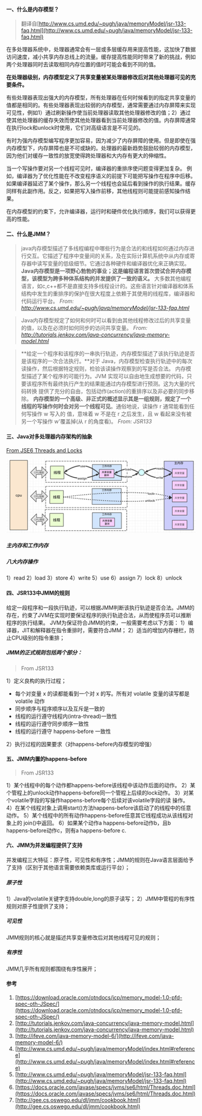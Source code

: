 #### 一、什么是内存模型？

> 翻译自[http://www.cs.umd.edu/~pugh/java/memoryModel/jsr-133-faq.html](http://www.cs.umd.edu/~pugh/java/memoryModel/jsr-133-faq.html)

在多处理器系统中，处理器通常会有一层或多层缓存用来提高性能，这加快了数据访问速度，减小共享内存总线上的流量。缓存提高性能同时带来了新的挑战，例如两个处理器同时去读取相同内存位置的值时可能会看到不同的值。 

**在处理器级别，内存模型定义了共享变量被某处理器修改后对其他处理器可见的充要条件。**

有些处理器表现出强大的内存模型，所有处理器在任何时候看到的指定共享变量的值都是相同的。有些处理器表现出较弱的内存模型，通常需要通过内存屏障来实现可见性，例如1）通过刷新操作使当前处理器读取其他处理器修改的值；2）通过使其他处理器的缓存失效而使其他处理器看到当前处理器修改的值。内存屏障通常在执行lock和unlock时使用，它们对高级语言是不可见的。

有时为强内存模型编写程序更加容易，因为减少了内存屏障的使用。但是即使在强内存模型下，内存屏障也是不可或缺的。处理器的最新趋势鼓励较弱的内存模型，因为他们对缓存一致性的放宽使得跨处理器和大内存有更大的伸缩性。

当一个写操作要对另一个线程可见时，编译器的重排序使问题变得更加复杂。
例如，编译器为了优化性能在不改变程序语义的前提下可能把写操作在程序中后移。如果编译器延迟了某个操作，那么另一个线程也会延后看到操作的执行结果。缓存同样有此副作用。反之，如果把写入操作前移，其他线程则可能提前感知操作结果。

在内存模型的约束下，允许编译器，运行时和硬件优化执行顺序，我们可以获得更高的性能。

#### 二、什么是JMM？
> java内存模型描述了多线程编程中哪些行为是合法的和线程如何通过内存进行交互。它描述了程序中变量间的关系，及在实际计算机系统中从内存或寄存器中读写变量的低级细节。它通过各种硬件和编译器优化来正确实现。
> **Java内存模型是一项野心勃勃的事业；这是编程语言首次尝试合并内存模型，该模型为跨多种体系结构的并发提供了一致的语义。**
> 大多数其他编程语言，如c,c++都不是直接支持多线程设计的。这些语言针对编译器和体系结构中发生的重排序的保护在很大程度上依赖于其使用的线程库，编译器和代码运行平台。 
> *From: http://www.cs.umd.edu/~pugh/java/memoryModel/jsr-133-faq.html*

>Java内存模型规定了如何和何时可以看到由其他线程修改过后的共享变量的值，以及在必须时如何同步的访问共享变量。
>*From: http://tutorials.jenkov.com/java-concurrency/java-memory-model.html*


> **给定一个程序和该程序的一串执行轨迹，内存模型描述了该执行轨迹是否是该程序的一次合法执行。**对于 Java，内存模型检查执行轨迹中的每次读操作，然后根据特定规则，检验该读操作观察到的写是否合法。
> 内存模型描述了某个程序的可能行为。JVM 实现可以自由地生成想要的代码，只 要该程序所有最终执行产生的结果能通过内存模型进行预测。这为大量的代码转换 提供了充分的自由，包括动作(action)的重排序以及非必要的同步移除。
> **内存模型的一个高级、非正式的概述显示其是一组规则，规定了一个线程的写操作何时会对另一个线程可见**。通俗地说，读操作 r 通常能看到任何写操作 w 写入的 值，意味着 w 不是在 r 之后发生，且 w 看起来没有被另一个写操作 w'覆盖掉(从 r 的角度看)。
> *From: JSR133*

#### 三、Java对多处理器内存架构的抽象
[From JSE6 Threads and Locks](https://docs.oracle.com/javase/specs/jvms/se6/html/Threads.doc.html)

![image.png](../../src/main/resources/picture/1240-20210115024226745.png)

##### 主内存和工作内存
##### 八大内存操作
1）read
2）load
3）store
4）write
5）use
6）assign
7）lock
8）unlock
#### 四、JSR133中JMM的规则
给定一段程序和一段执行轨迹，可以根据JMM判断该执行轨迹是否合法。JMM的存在，约束了JVM在实现时要保证程序的执行轨迹合法，从而使程序员可以推断程序的执行结果。
JVM为保证符合JMM的约束，一般需要考虑以下方面：
1）编译器，JIT和解释器在指令重排时，需要符合JMM；
2）适当的增加内存栅栏，防止CPU级别的指令重排；

##### JMM的正式规则包括两个部分：

> From JSR133

1）定义良构的执行过程；
* 每个对变量 x 的读都能看到一个对 x 的写。所有对 volatile 变量的读写都是 volatile 动作
* 同步顺序与程序顺序以及互斥是一致的
* 线程的运行遵守线程内(intra-thread)一致性
* 线程的运行遵守同步顺序一致性
* 线程的运行遵守 happens-before 一致性

2）执行过程的因果要求（对happens-before内存模型的增强）

#### 五、JMM内置的happens-before

> From JSR133

1）某个线程中的每个动作都happens-before该线程中该动作后面的动作。
2）某个管程上的unlock动作happens-before同一个管程上后续的lock动作。
3）对某个volatile字段的写操作happens-before每个后续对该volatile字段的读 操作。
4）在某个线程对象上调用start()方法happens-before该启动了的线程中的任意 动作。
5）某个线程中的所有动作happens-before任意其它线程成功从该线程对象上的 join()中返回。
6）如果某个动作a happens-before动作b，且b happens-before动作c，则有a happens-before c.

#### 六、JMM为并发编程提供了支持
并发编程三大特征：原子性，可见性和有序性；JMM的规则在Java语言层面给予了支持（区别于其他语言需要依赖类库或运行平台）；
##### 原子性
1）Java的volatile关键字支持double,long的原子读写；
2）JMM中管程的有序性规则对原子性提供了支持；
##### 可见性
JMM规则的核心就是描述共享变量修改后对其他线程可见的规则；
##### 有序性
JMM几乎所有规则都围绕有序性展开；

#### 参考

1. [https://download.oracle.com/otndocs/jcp/memory_model-1.0-pfd-spec-oth-JSpec/](https://download.oracle.com/otndocs/jcp/memory_model-1.0-pfd-spec-oth-JSpec/)
1. [http://tutorials.jenkov.com/java-concurrency/java-memory-model.html](http://tutorials.jenkov.com/java-concurrency/java-memory-model.html)
1. [http://ifeve.com/java-memory-model-6/](http://ifeve.com/java-memory-model-6/)
1. [http://www.cs.umd.edu/~pugh/java/memoryModel/index.html#reference](http://www.cs.umd.edu/~pugh/java/memoryModel/index.html#reference)
1. [http://www.cs.umd.edu/~pugh/java/memoryModel/jsr-133-faq.html](http://www.cs.umd.edu/~pugh/java/memoryModel/jsr-133-faq.html)
1. [https://docs.oracle.com/javase/specs/jvms/se6/html/Threads.doc.html](https://docs.oracle.com/javase/specs/jvms/se6/html/Threads.doc.html)
1. [http://gee.cs.oswego.edu/dl/jmm/cookbook.html](http://gee.cs.oswego.edu/dl/jmm/cookbook.html)